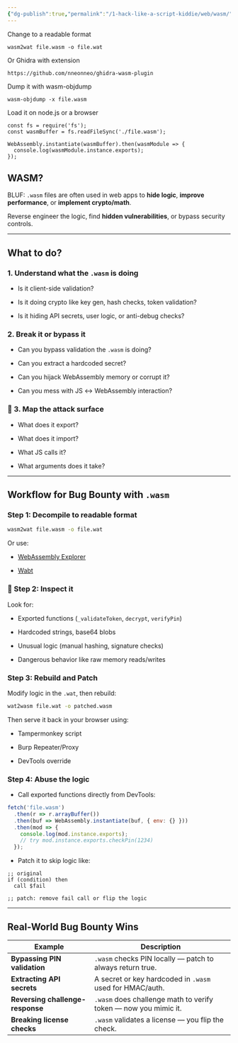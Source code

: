 ```yaml
---
{"dg-publish":true,"permalink":"/1-hack-like-a-script-kiddie/web/wasm/","noteIcon":"","created":"2025-04-15T14:11:19.610-04:00"}
---
```


Change to a readable format
```
wasm2wat file.wasm -o file.wat

```


Or Ghidra with extension
```
https://github.com/nneonneo/ghidra-wasm-plugin
```

Dump it with wasm-objdump

```
wasm-objdump -x file.wasm
```


Load it on node.js or a browser

```
const fs = require('fs');
const wasmBuffer = fs.readFileSync('./file.wasm');

WebAssembly.instantiate(wasmBuffer).then(wasmModule => {
  console.log(wasmModule.instance.exports);
});
```


## WASM? 
BLUF: `.wasm` files are often used in web apps to **hide logic**, **improve performance**, or **implement crypto/math**. 

Reverse engineer the logic, find **hidden vulnerabilities**, or bypass security controls.

---

## What to do?

###  1. **Understand what the `.wasm` is doing**

- Is it client-side validation?
    
- Is it doing crypto like key gen, hash checks, token validation?
    
- Is it hiding API secrets, user logic, or anti-debug checks?
    

###  2. **Break it or bypass it**

- Can you bypass validation the `.wasm` is doing?
    
- Can you extract a hardcoded secret?
    
- Can you hijack WebAssembly memory or corrupt it?
    
- Can you mess with JS ↔ WebAssembly interaction?
    

### 🧠 3. **Map the attack surface**

- What does it export?
    
- What does it import?
    
- What JS calls it?
    
- What arguments does it take?
    

---

##  Workflow for Bug Bounty with `.wasm`

###  Step 1: Decompile to readable format

```bash
wasm2wat file.wasm -o file.wat
```

Or use:

- [WebAssembly Explorer](https://mbebenita.github.io/WasmExplorer/)
    
- [Wabt](https://github.com/WebAssembly/wabt)
    

### 🔎 Step 2: Inspect it

Look for:

- Exported functions (`_validateToken`, `decrypt`, `verifyPin`)
    
- Hardcoded strings, base64 blobs
    
- Unusual logic (manual hashing, signature checks)
    
- Dangerous behavior like raw memory reads/writes
    

### Step 3: Rebuild and Patch

Modify logic in the `.wat`, then rebuild:

```bash
wat2wasm file.wat -o patched.wasm
```

Then serve it back in your browser using:

- Tampermonkey script
    
- Burp Repeater/Proxy
    
- DevTools override
    

###  Step 4: Abuse the logic

- Call exported functions directly from DevTools:
    

```js
fetch('file.wasm')
  .then(r => r.arrayBuffer())
  .then(buf => WebAssembly.instantiate(buf, { env: {} }))
  .then(mod => {
    console.log(mod.instance.exports);
    // try mod.instance.exports.checkPin(1234)
  });
```

- Patch it to skip logic like:
    

```wat
;; original
if (condition) then
  call $fail

;; patch: remove fail call or flip the logic
```

---

##  Real-World Bug Bounty Wins

|Example|Description|
|---|---|
|**Bypassing PIN validation**|`.wasm` checks PIN locally — patch to always return true.|
|**Extracting API secrets**|A secret or key hardcoded in `.wasm` used for HMAC/auth.|
|**Reversing challenge-response**|`.wasm` does challenge math to verify token — now you mimic it.|
|**Breaking license checks**|`.wasm` validates a license — you flip the check.|

